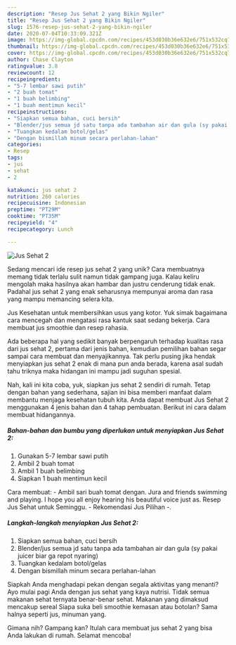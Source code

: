 ```yaml
---
description: "Resep Jus Sehat 2 yang Bikin Ngiler"
title: "Resep Jus Sehat 2 yang Bikin Ngiler"
slug: 1576-resep-jus-sehat-2-yang-bikin-ngiler
date: 2020-07-04T10:33:09.321Z
image: https://img-global.cpcdn.com/recipes/453d030b36e632e6/751x532cq70/jus-sehat-2-foto-resep-utama.jpg
thumbnail: https://img-global.cpcdn.com/recipes/453d030b36e632e6/751x532cq70/jus-sehat-2-foto-resep-utama.jpg
cover: https://img-global.cpcdn.com/recipes/453d030b36e632e6/751x532cq70/jus-sehat-2-foto-resep-utama.jpg
author: Chase Clayton
ratingvalue: 3.8
reviewcount: 12
recipeingredient:
- "5-7 lembar sawi putih"
- "2 buah tomat"
- "1 buah belimbing"
- "1 buah mentimun kecil"
recipeinstructions:
- "Siapkan semua bahan, cuci bersih"
- "Blender/jus semua jd satu tanpa ada tambahan air dan gula (sy pakai juicer biar ga repot nyaring)"
- "Tuangkan kedalam botol/gelas"
- "Dengan bismillah minum secara perlahan-lahan"
categories:
- Resep
tags:
- jus
- sehat
- 2

katakunci: jus sehat 2 
nutrition: 260 calories
recipecuisine: Indonesian
preptime: "PT29M"
cooktime: "PT35M"
recipeyield: "4"
recipecategory: Lunch

---
```



![Jus Sehat 2](https://img-global.cpcdn.com/recipes/453d030b36e632e6/751x532cq70/jus-sehat-2-foto-resep-utama.jpg)

Sedang mencari ide resep jus sehat 2 yang unik? Cara membuatnya memang tidak terlalu sulit namun tidak gampang juga. Kalau keliru mengolah maka hasilnya akan hambar dan justru cenderung tidak enak. Padahal jus sehat 2 yang enak seharusnya mempunyai aroma dan rasa yang mampu memancing selera kita.

Jus Kesehatan untuk membersihkan usus yang kotor. Yuk simak bagaimana cara mencegah dan mengatasi rasa kantuk saat sedang bekerja. Cara membuat jus smoothie dan resep rahasia.

Ada beberapa hal yang sedikit banyak berpengaruh terhadap kualitas rasa dari jus sehat 2, pertama dari jenis bahan, kemudian pemilihan bahan segar sampai cara membuat dan menyajikannya. Tak perlu pusing jika hendak menyiapkan jus sehat 2 enak di mana pun anda berada, karena asal sudah tahu triknya maka hidangan ini mampu jadi suguhan spesial.


Nah, kali ini kita coba, yuk, siapkan jus sehat 2 sendiri di rumah. Tetap dengan bahan yang sederhana, sajian ini bisa memberi manfaat dalam membantu menjaga kesehatan tubuh kita. Anda dapat membuat Jus Sehat 2 menggunakan 4 jenis bahan dan 4 tahap pembuatan. Berikut ini cara dalam membuat hidangannya.

<!--inarticleads1-->

##### Bahan-bahan dan bumbu yang diperlukan untuk menyiapkan Jus Sehat 2:

1. Gunakan 5-7 lembar sawi putih
1. Ambil 2 buah tomat
1. Ambil 1 buah belimbing
1. Siapkan 1 buah mentimun kecil


Cara membuat: - Ambil sari buah tomat dengan. Jura and friends swimming and playing. I hope you all enjoy hearing his beautiful voice just as. Resep Jus Sehat untuk Seminggu. - Rekomendasi Jus Pilihan -. 

<!--inarticleads2-->

##### Langkah-langkah menyiapkan Jus Sehat 2:

1. Siapkan semua bahan, cuci bersih
1. Blender/jus semua jd satu tanpa ada tambahan air dan gula (sy pakai juicer biar ga repot nyaring)
1. Tuangkan kedalam botol/gelas
1. Dengan bismillah minum secara perlahan-lahan


Siapkah Anda menghadapi pekan dengan segala aktivitas yang menanti? Ayo mulai pagi Anda dengan jus sehat yang kaya nutrisi. Tidak semua makanan sehat ternyata benar-benar sehat. Makanan yang dimaksud mencakup sereal Siapa suka beli smoothie kemasan atau botolan? Sama halnya seperti jus, minuman yang. 

Gimana nih? Gampang kan? Itulah cara membuat jus sehat 2 yang bisa Anda lakukan di rumah. Selamat mencoba!
